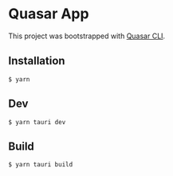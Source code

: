 # Quasar App

This project was bootstrapped with
[Quasar CLI](https://github.com/quasarframework/quasar/).

## Installation

```
$ yarn
```

## Dev

```
$ yarn tauri dev
```

## Build

```
$ yarn tauri build
```

